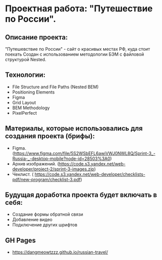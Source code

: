 # Проектная работа: "Путешествие по России".

## Описание проекта: 

"Путешевствие по России" - сайт о красивых местах РФ, куда стоит поехать
Создан с использованием методологии БЭМ с файловой структурой Nested. 

## Технологии: 

* File Structure and File Paths (Nested BEM)
* Positioning Elements 
* Figma
* Grid Layout
* BEM Methodology
* PixelPerfect

## Материалы, которые использовались для создания проекта (брифы): 
* Figma. (https://www.figma.com/file/5S2WSbEFL6awjVWJ0NWL8Q/Sprint-3_-Russia-_-desktop-mobile?node-id=28503%3A0)
* Архив изображений. (https://code.s3.yandex.net/web-developer/project-2/sprint-3-images.zip)
* Чеклист. (  https://code.s3.yandex.net/web-developer/checklists-pdf/new-program/checklist-3.pdf)

## Будущая доработка проекта будет включать в себя: 
* Создание формы обратной связи
* Добавление видео
* Подключение других шрифтов

## GH Pages
*  https://dangmeowtzzz.github.io/russian-travel/